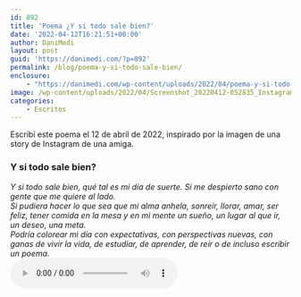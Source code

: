 ```yaml
---
id: 892
title: 'Poema ¿Y si todo sale bien?'
date: '2022-04-12T16:21:51+00:00'
author: DaniMedi
layout: post
guid: 'https://danimedi.com/?p=892'
permalink: /blog/poema-y-si-todo-sale-bien/
enclosure:
    - "https://danimedi.com/wp-content/uploads/2022/04/poema-y-si-todo-sale-bien.mp3\n870352\naudio/mpeg\n"
image: /wp-content/uploads/2022/04/Screenshot_20220412-052835_Instagram1.jpg
categories:
    - Escritos
---
```


Escribí este poema el 12 de abril de 2022, inspirado por la imagen de una story de Instagram de una amiga.

### Y si todo sale bien?

<em>
Y si todo sale bien,  
qué tal es mi día de suerte.  
Si me despierto sano  
con gente que me quiere al lado.  
<br>
Si pudiera hacer lo que sea que mi alma anhela,  
sonreír, llorar, amar, ser feliz,  
tener comida en la mesa  
y en mi mente un sueño,  
un lugar al que ir,  
un deseo, una meta.  
<br>
Podría colorear mi día  
con expectativas,  
con perspectivas nuevas,  
con ganas de vivir la vida,  
de estudiar, de aprender, de reír  
o de incluso escribir un poema.  
</em>
<br>
<audio controls>
  <source src="/assets/audios/poema-y-si-todo-sale-bien.mp3" type="audio/mpeg">
</audio>
